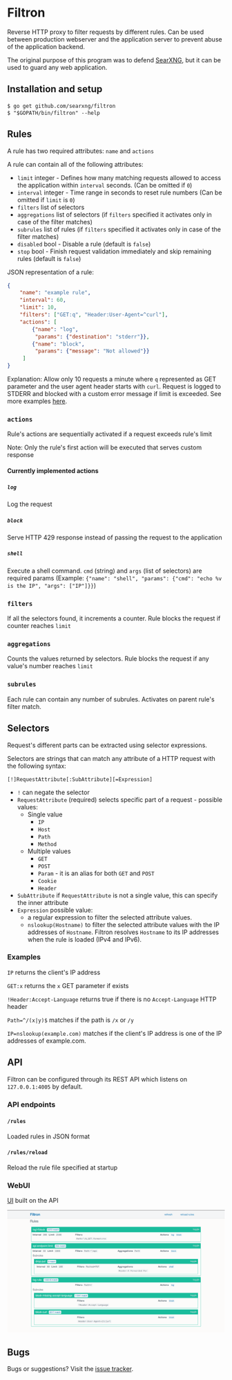 # Filtron

Reverse HTTP proxy to filter requests by different rules.
Can be used between production webserver and the application server to prevent abuse of the application backend.

The original purpose of this program was to defend [SearXNG](https://searxng.github.com/searxng/), but it can be used to guard any web application.


## Installation and setup

```
$ go get github.com/searxng/filtron
$ "$GOPATH/bin/filtron" --help
```


## Rules

A rule has two required attributes: `name` and `actions`

A rule can contain all of the following attributes:

 - `limit` integer - Defines how many matching requests allowed to access the application within `interval` seconds. (Can be omitted if `0`)
 - `interval` integer - Time range in seconds to reset rule numbers (Can be omitted if `limit` is `0`)
 - `filters` list of selectors
 - `aggregations` list of selectors (if `filters` specified it activates only in case of the filter matches)
 - `subrules` list of rules (if `filters` specified it activates only in case of the filter matches)
 - `disabled` bool - Disable a rule (default is `false`)
 - `stop` bool - Finish request validation immediately and skip remaining rules (default is `false`)


JSON representation of a rule:

```JSON
{
    "name": "example rule",
    "interval": 60,
    "limit": 10,
    "filters": ["GET:q", "Header:User-Agent=^curl"],
    "actions": [
        {"name": "log",
         "params": {"destination": "stderr"}},
        {"name": "block",
         "params": {"message": "Not allowed"}}
     ]
}
```
Explanation: Allow only 10 requests a minute where `q` represented as GET parameter and the user agent header starts with `curl`. Request is logged to STDERR and blocked with a custom error message if limit is exceeded. See more examples [here](https://github.com/searxng/filtron/blob/master/example_rules.json).


### `actions`

Rule's actions are sequentially activated if a request exceeds rule's limit

Note: Only the rule's first action will be executed that serves custom response

#### Currently implemented actions

##### `log`
Log the request

##### `block`
Serve HTTP 429 response instead of passing the request to the application

##### `shell `
Execute a shell command. `cmd` (string) and `args` (list of selectors) are required params (Example: `{"name": "shell", "params": {"cmd": "echo %v is the IP", "args": ["IP"]}}`)


### `filters`

If all the selectors found, it increments a counter. Rule blocks the request if counter reaches `limit`


### `aggregations`

Counts the values returned by selectors. Rule blocks the request if any value's number reaches `limit`

### `subrules`

Each rule can contain any number of subrules. Activates on parent rule's filter match.


## Selectors

Request's different parts can be extracted using selector expressions.

Selectors are strings that can match any attribute of a HTTP request with the following syntax:

```
[!]RequestAttribute[:SubAttribute][=Expression]
```

 - `!` can negate the selector
 - `RequestAttribute` (required) selects specific part of a request - possible values:
    - Single value
      - `IP`
      - `Host`
      - `Path`
      - `Method`
    - Multiple values
      - `GET`
      - `POST`
      - `Param` - it is an alias for both `GET` and `POST`
      - `Cookie`
      - `Header`
 - `SubAttribute` if `RequestAttribute` is not a single value, this can specify the inner attribute
 - `Expression` possible value:
    - a regular expression to filter the selected attribute values.
    - `nslookup(Hostname)` to filter the selected attribute values with the IP addresses of `Hostname`. Filtron resolves `Hostname` to its IP addresses when the rule is loaded (IPv4 and IPv6).


### Examples

`IP` returns the client's IP address

`GET:x` returns the `x` GET parameter if exists

`!Header:Accept-Language` returns true if there is no `Accept-Language` HTTP header

`Path=^/(x|y)$` matches if the path is `/x` or `/y`

`IP=nslookup(example.com)` matches if the client's IP address is one of the IP addresses of example.com.


## API

Filtron can be configured through its REST API which listens on `127.0.0.1:4005` by default.


### API endpoints


#### `/rules`

Loaded rules in JSON format


#### `/rules/reload`

Reload the rule file specified at startup


### WebUI

[UI](https://github.com/searxng/filtron/blob/master/ui) built on the API

![webui](docs/images/filtron_web.png)


## Bugs

Bugs or suggestions? Visit the [issue tracker](https://github.com/searxng/filtron/issues).
